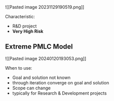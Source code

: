 ![[Pasted image 20231129190519.png]]

Characteristic:
- R&D project
- **Very High Risk**

## Extreme PMLC Model
![[Pasted image 20240120193053.png]]

When to use: 
- Goal and solution not known 
- through iteration converge on goal and solution 
- Scope can change
- typically for Research & Development projects